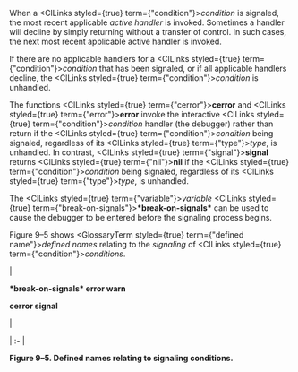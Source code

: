 



When a <ClLinks styled={true} term={"condition"}><i>condition</i></ClLinks> is signaled, the most recent applicable *active handler* is invoked. Sometimes a handler will decline by simply returning without a transfer of control. In such cases, the next most recent applicable active handler is invoked. 



If there are no applicable handlers for a <ClLinks styled={true} term={"condition"}><i>condition</i></ClLinks> that has been signaled, or if all applicable handlers decline, the <ClLinks styled={true} term={"condition"}><i>condition</i></ClLinks> is unhandled. 



The functions <ClLinks styled={true} term={"cerror"}><b>cerror</b></ClLinks> and <ClLinks styled={true} term={"error"}><b>error</b></ClLinks> invoke the interactive <ClLinks styled={true} term={"condition"}><i>condition</i></ClLinks> handler (the debugger) rather than return if the <ClLinks styled={true} term={"condition"}><i>condition</i></ClLinks> being signaled, regardless of its <ClLinks styled={true} term={"type"}><i>type</i></ClLinks>, is unhandled. In contrast, <ClLinks styled={true} term={"signal"}><b>signal</b></ClLinks> returns <ClLinks styled={true} term={"nil"}><b>nil</b></ClLinks> if the <ClLinks styled={true} term={"condition"}><i>condition</i></ClLinks> being signaled, regardless of its <ClLinks styled={true} term={"type"}><i>type</i></ClLinks>, is unhandled. 



The <ClLinks styled={true} term={"variable"}><i>variable</i></ClLinks> <ClLinks styled={true} term={"break-on-signals"}><b>\*break-on-signals\*</b></ClLinks> can be used to cause the debugger to be entered before the signaling process begins. 



Figure 9–5 shows <GlossaryTerm styled={true} term={"defined name"}><i>defined names</i></GlossaryTerm> relating to the *signaling* of <ClLinks styled={true} term={"condition"}><i>conditions</i></ClLinks>. 



|<p>**\*break-on-signals\* error warn** </p><p>**cerror signal**</p>|

| :- |





**Figure 9–5. Defined names relating to signaling conditions.** 







 



 



